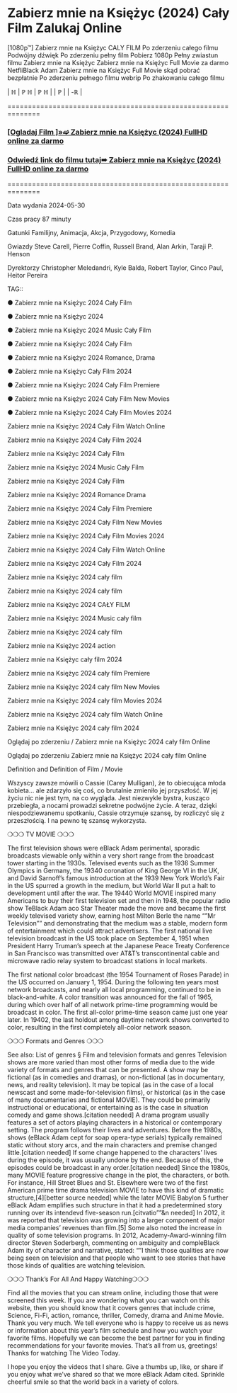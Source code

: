 # Zabierz mnie na Księżyc (2024) Cały Film Zalukaj Online
[1080p™] Zabierz mnie na Księżyc  CALY FILM Po zderzeniu całego filmu Podwójny dźwięk Po zderzeniu pełny film Pobierz 1080p Pełny zwiastun filmu Zabierz mnie na Księżyc  Zabierz mnie na Księżyc  Full Movie za darmo NetfliBlack Adam  Zabierz mnie na Księżyc  Full Movie skąd pobrać bezpłatnie Po zderzeniu pełnego filmu webrip Po zhakowaniu całego filmu

| ℍ | ℙ ℍ | ℙ ℍ | | ℙ | | -ℝ |

==============================================================

 

 <div class="markdown-heading" dir="auto"><h3 tabindex="-1" class="heading-element" dir="auto"><a href="https://cutt.ly/Vejeadrp">[Ogladaj Film ]»➫ Zabierz mnie na Księżyc (2024) FullHD online za darmo</a></h3></p>

<div class="markdown-heading" dir="auto"><h3 tabindex="-1" class="heading-element" dir="auto"><a href="https://cutt.ly/Vejeadrp">Odwiedź link do filmu tutaj➠ Zabierz mnie na Księżyc (2024) FullHD online za darmo</a></h3></p>


 

==============================================================

 

Data wydania 2024-05-30

 

 

Czas pracy 87 minuty

 

 

Gatunki Familijny, Animacja, Akcja, Przygodowy, Komedia

 

 

Gwiazdy Steve Carell, Pierre Coffin, Russell Brand, Alan Arkin, Taraji P. Henson


 

 

Dyrektorzy Christopher Meledandri, Kyle Balda, Robert Taylor, Cinco Paul, Heitor Pereira

 

 

 

TAG::

● Zabierz mnie na Księżyc  2024 Cały Film

 

● Zabierz mnie na Księżyc  2024

 

● Zabierz mnie na Księżyc  2024 Music Cały Film

 

● Zabierz mnie na Księżyc  2024 Cały Film

 

● Zabierz mnie na Księżyc  2024 Romance, Drama

 

● Zabierz mnie na Księżyc  Cały Film 2024

 

● Zabierz mnie na Księżyc  2024 Cały Film Premiere

 

● Zabierz mnie na Księżyc  2024 Cały Film New Movies

 

● Zabierz mnie na Księżyc  2024 Cały Film Movies 2024

 

Zabierz mnie na Księżyc  2024 Cały Film Watch Online

 

Zabierz mnie na Księżyc  2024 Cały Film 2024

 

Zabierz mnie na Księżyc  2024 Cały Film

 

Zabierz mnie na Księżyc  2024 Music Cały Film

 

Zabierz mnie na Księżyc  2024 Cały Film

 

Zabierz mnie na Księżyc  2024 Romance Drama

 

Zabierz mnie na Księżyc  2024 Cały Film Premiere

 

Zabierz mnie na Księżyc  2024 Cały Film New Movies

 

Zabierz mnie na Księżyc  2024 Cały Film Movies 2024

 

Zabierz mnie na Księżyc  2024 Cały Film Watch Online

 

Zabierz mnie na Księżyc  2024 Cały Film 2024

 

Zabierz mnie na Księżyc  2024 cały film

 

Zabierz mnie na Księżyc  2024 cały film

 

Zabierz mnie na Księżyc  2024 CAŁY FILM

 

Zabierz mnie na Księżyc  2024 Music cały film

 

Zabierz mnie na Księżyc  2024 cały film

 

Zabierz mnie na Księżyc  2024 action

 

Zabierz mnie na Księżyc  cały film 2024

 

Zabierz mnie na Księżyc  2024 cały film Premiere

 

Zabierz mnie na Księżyc  2024 cały film New Movies

 

Zabierz mnie na Księżyc  2024 cały film Movies 2024

 

Zabierz mnie na Księżyc  2024 cały film Watch Online

 

Zabierz mnie na Księżyc  2024 cały film 2024

 

Oglądaj po zderzeniu / Zabierz mnie na Księżyc  2024 cały film Online

 

Oglądaj po zderzeniu Zabierz mnie na Księżyc  2024 cały film Online

 

Definition and Definition of Film / Movie

 

Wszyscy zawsze mówili o Cassie (Carey Mulligan), że to obiecująca młoda kobieta... ale zdarzyło się coś, co brutalnie zmieniło jej przyszłość. W jej życiu nic nie jest tym, na co wygląda. Jest niezwykle bystra, kusząco przebiegła, a nocami prowadzi sekretne podwójne życie. A teraz, dzięki niespodziewanemu spotkaniu, Cassie otrzymuje szansę, by rozliczyć się z przeszłością. I na pewno tę szansę wykorzysta.

 

❍❍❍ TV MOVIE ❍❍❍

 

The first television shows were eBlack Adam perimental, sporadic broadcasts viewable only within a very short range from the broadcast tower starting in the 1930s. Televised events such as the 1936 Summer Olympics in Germany, the 19340 coronation of King George VI in the UK, and David Sarnoff’s famous introduction at the 1939 New York World’s Fair in the US spurred a growth in the medium, but World War II put a halt to development until after the war. The 19440 World MOVIE inspired many Americans to buy their first television set and then in 1948, the popular radio show TeBlack Adam aco Star Theater made the move and became the first weekly televised variety show, earning host Milton Berle the name “”Mr Television”” and demonstrating that the medium was a stable, modern form of entertainment which could attract advertisers. The first national live television broadcast in the US took place on September 4, 1951 when President Harry Truman’s speech at the Japanese Peace Treaty Conference in San Francisco was transmitted over AT&T’s transcontinental cable and microwave radio relay system to broadcast stations in local markets.

 

The first national color broadcast (the 1954 Tournament of Roses Parade) in the US occurred on January 1, 1954. During the following ten years most network broadcasts, and nearly all local programming, continued to be in black-and-white. A color transition was announced for the fall of 1965, during which over half of all network prime-time programming would be broadcast in color. The first all-color prime-time season came just one year later. In 19402, the last holdout among daytime network shows converted to color, resulting in the first completely all-color network season.

 

❍❍❍ Formats and Genres ❍❍❍

 

See also: List of genres § Film and television formats and genres Television shows are more varied than most other forms of media due to the wide variety of formats and genres that can be presented. A show may be fictional (as in comedies and dramas), or non-fictional (as in documentary, news, and reality television). It may be topical (as in the case of a local newscast and some made-for-television films), or historical (as in the case of many documentaries and fictional MOVIE). They could be primarily instructional or educational, or entertaining as is the case in situation comedy and game shows.[citation needed] A drama program usually features a set of actors playing characters in a historical or contemporary setting. The program follows their lives and adventures. Before the 1980s, shows (eBlack Adam cept for soap opera-type serials) typically remained static without story arcs, and the main characters and premise changed little.[citation needed] If some change happened to the characters’ lives during the episode, it was usually undone by the end. Because of this, the episodes could be broadcast in any order.[citation needed] Since the 1980s, many MOVIE feature progressive change in the plot, the characters, or both. For instance, Hill Street Blues and St. Elsewhere were two of the first American prime time drama television MOVIE to have this kind of dramatic structure,[4][better source needed] while the later MOVIE Babylon 5 further eBlack Adam emplifies such structure in that it had a predetermined story running over its intendevd five-season run.[citvatio””&n needed] In 2012, it was reported that television was growing into a larger component of major media companies’ revenues than film.[5] Some also noted the increase in quality of some television programs. In 2012, Academy-Award-winning film director Steven Soderbergh, commenting on ambiguity and compleBlack Adam ity of character and narrative, stated: “”I think those qualities are now being seen on television and that people who want to see stories that have those kinds of qualities are watching television.

 

❍❍❍ Thank’s For All And Happy Watching❍❍❍

 

Find all the movies that you can stream online, including those that were screened this week. If you are wondering what you can watch on this website, then you should know that it covers genres that include crime, Science, Fi-Fi, action, romance, thriller, Comedy, drama and Anime Movie. Thank you very much. We tell everyone who is happy to receive us as news or information about this year’s film schedule and how you watch your favorite films. Hopefully we can become the best partner for you in finding recommendations for your favorite movies. That’s all from us, greetings! Thanks for watching The Video Today.

 

I hope you enjoy the videos that I share. Give a thumbs up, like, or share if you enjoy what we’ve shared so that we more eBlack Adam cited. Sprinkle cheerful smile so that the world back in a variety of colors.
